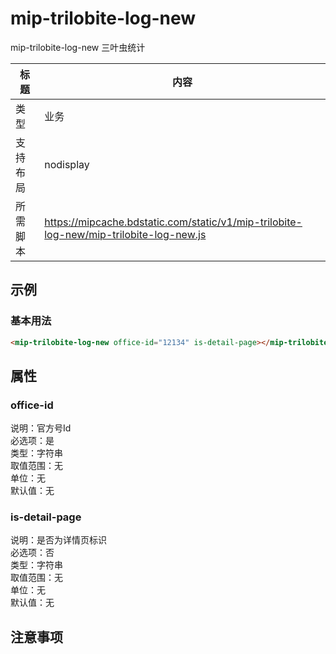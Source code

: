 # mip-trilobite-log-new

mip-trilobite-log-new 三叶虫统计

标题|内容
----|----
类型|业务
支持布局|nodisplay
所需脚本|https://mipcache.bdstatic.com/static/v1/mip-trilobite-log-new/mip-trilobite-log-new.js

## 示例

### 基本用法
```html
<mip-trilobite-log-new office-id="12134" is-detail-page></mip-trilobite-log-new>
```

## 属性

### office-id

说明：官方号Id    
必选项：是    
类型：字符串    
取值范围：无  
单位：无    
默认值：无

### is-detail-page

说明：是否为详情页标识    
必选项：否    
类型：字符串    
取值范围：无  
单位：无    
默认值：无

## 注意事项

